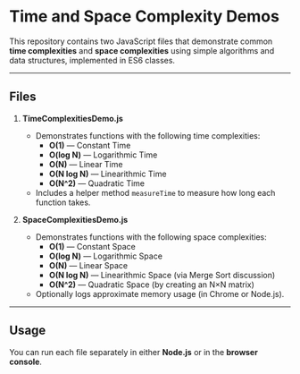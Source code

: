 # Time and Space Complexity Demos

This repository contains two JavaScript files that demonstrate common **time complexities** and **space complexities** using simple algorithms and data structures, implemented in ES6 classes.

---

## Files

1. **TimeComplexitiesDemo.js**  
   - Demonstrates functions with the following time complexities:
     - **O(1)** — Constant Time  
     - **O(log N)** — Logarithmic Time  
     - **O(N)** — Linear Time  
     - **O(N log N)** — Linearithmic Time  
     - **O(N^2)** — Quadratic Time  
   - Includes a helper method `measureTime` to measure how long each function takes.

2. **SpaceComplexitiesDemo.js**  
   - Demonstrates functions with the following space complexities:
     - **O(1)** — Constant Space  
     - **O(log N)** — Logarithmic Space  
     - **O(N)** — Linear Space  
     - **O(N log N)** — Linearithmic Space (via Merge Sort discussion)  
     - **O(N^2)** — Quadratic Space (by creating an N×N matrix)  
   - Optionally logs approximate memory usage (in Chrome or Node.js).

---

## Usage

You can run each file separately in either **Node.js** or in the **browser console**.
